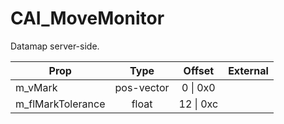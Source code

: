 # CAI_MoveMonitor
Datamap server-side.

|Prop|Type|Offset|External|
|---|:-:|:-:|--:|
|m_vMark|pos-vector|0 \| 0x0||
|m_flMarkTolerance|float|12 \| 0xc||

